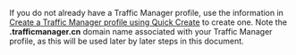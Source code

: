If you do not already have a Traffic Manager profile, use the information in [Create a Traffic Manager profile using Quick Create](../articles/traffic-manager/traffic-manager-manage-profiles.md) to create one. Note the **.trafficmanager.cn** domain name associated with your Traffic Manager profile, as this will be used later by later steps in this document.